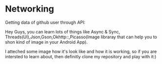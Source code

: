 # Networking
Getting data of github user through API:

Hey Guys, you can learn lots of things like Async & Sync, Threads(UI),Json,Gson,Okhttp::,Picasso(Image libraray that can help you to shon kind of image in your Android App).


I atteched some image how it's look like and how it is working, so if you are intersted to learn about, then definitly clone my repository and play with it:)
